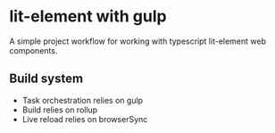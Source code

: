 # lit-element with gulp

A simple project workflow for working with typescript lit-element web components.

## Build system

  - Task orchestration relies on gulp
  - Build relies on rollup
  - Live reload relies on browserSync